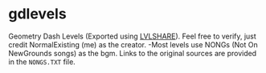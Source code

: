 # gdlevels
Geometry Dash Levels (Exported using [LVLSHARE](https://github.com/Spu7Nix/lvlshare)). Feel free to verify, just credit NormalExisting (me) as the creator.
-Most levels use NONGs (Not On NewGrounds songs) as the bgm. Links to the original sources are provided in the `NONGS.TXT` file.
